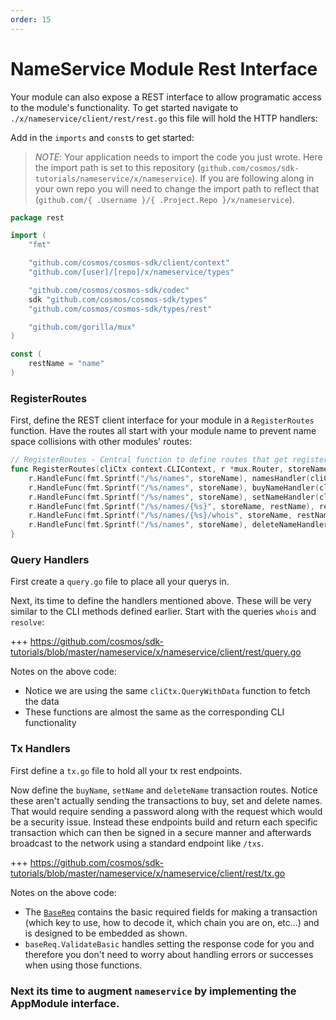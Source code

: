 ```yaml
---
order: 15
---
```


# NameService Module Rest Interface

Your module can also expose a REST interface to allow programatic access to the module's functionality. To get started navigate to `./x/nameservice/client/rest/rest.go` this file will hold the HTTP handlers:

Add in the `imports` and `const`s to get started:

> _*NOTE*_: Your application needs to import the code you just wrote. Here the import path is set to this repository (`github.com/cosmos/sdk-tutorials/nameservice/x/nameservice`). If you are following along in your own repo you will need to change the import path to reflect that (`github.com/{ .Username }/{ .Project.Repo }/x/nameservice`).

```go
package rest

import (
	"fmt"

	"github.com/cosmos/cosmos-sdk/client/context"
	"github.com/[user]/[repo]/x/nameservice/types"

	"github.com/cosmos/cosmos-sdk/codec"
	sdk "github.com/cosmos/cosmos-sdk/types"
	"github.com/cosmos/cosmos-sdk/types/rest"

	"github.com/gorilla/mux"
)

const (
	restName = "name"
)
```

### RegisterRoutes

First, define the REST client interface for your module in a `RegisterRoutes` function. Have the routes all start with your module name to prevent name space collisions with other modules' routes:

```go
// RegisterRoutes - Central function to define routes that get registered by the main application
func RegisterRoutes(cliCtx context.CLIContext, r *mux.Router, storeName string) {
	r.HandleFunc(fmt.Sprintf("/%s/names", storeName), namesHandler(cliCtx, storeName)).Methods("GET")
	r.HandleFunc(fmt.Sprintf("/%s/names", storeName), buyNameHandler(cliCtx)).Methods("POST")
	r.HandleFunc(fmt.Sprintf("/%s/names", storeName), setNameHandler(cliCtx)).Methods("PUT")
	r.HandleFunc(fmt.Sprintf("/%s/names/{%s}", storeName, restName), resolveNameHandler(cliCtx, storeName)).Methods("GET")
	r.HandleFunc(fmt.Sprintf("/%s/names/{%s}/whois", storeName, restName), whoIsHandler(cliCtx, storeName)).Methods("GET")
	r.HandleFunc(fmt.Sprintf("/%s/names", storeName), deleteNameHandler(cliCtx)).Methods("DELETE")
}
```

### Query Handlers

First create a `query.go` file to place all your querys in.

Next, its time to define the handlers mentioned above. These will be very similar to the CLI methods defined earlier. Start with the queries `whois` and `resolve`:

+++ https://github.com/cosmos/sdk-tutorials/blob/master/nameservice/x/nameservice/client/rest/query.go

Notes on the above code:

- Notice we are using the same `cliCtx.QueryWithData` function to fetch the data
- These functions are almost the same as the corresponding CLI functionality

### Tx Handlers

First define a `tx.go` file to hold all your tx rest endpoints.

Now define the `buyName`, `setName` and `deleteName` transaction routes. Notice these aren't actually sending the transactions to buy, set and delete names. That would require sending a password along with the request which would be a security issue. Instead these endpoints build and return each specific transaction which can then be signed in a secure manner and afterwards broadcast to the network using a standard endpoint like `/txs`.

+++ https://github.com/cosmos/sdk-tutorials/blob/master/nameservice/x/nameservice/client/rest/tx.go

Notes on the above code:

- The [`BaseReq`](https://godoc.org/github.com/cosmos/cosmos-sdk/client/utils#BaseReq) contains the basic required fields for making a transaction (which key to use, how to decode it, which chain you are on, etc...) and is designed to be embedded as shown.
- `baseReq.ValidateBasic` handles setting the response code for you and therefore you don't need to worry about handling errors or successes when using those functions.

### Next its time to augment `nameservice` by implementing the AppModule interface.

